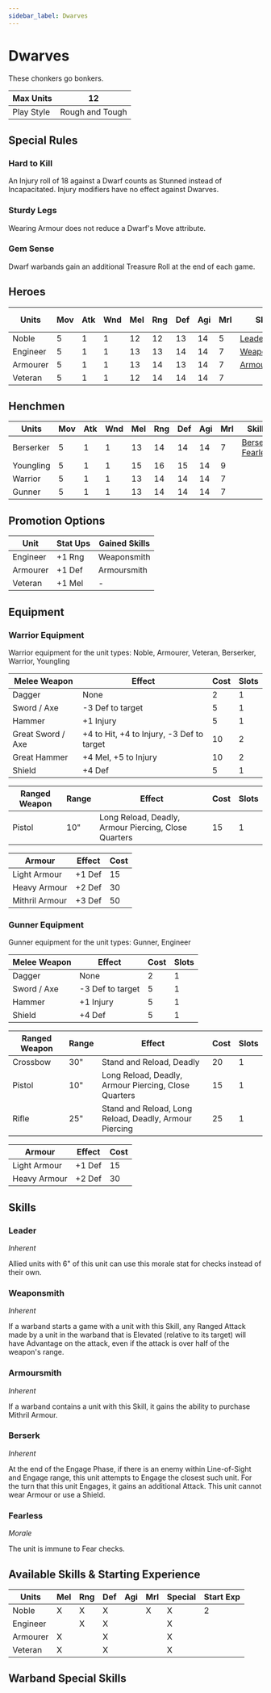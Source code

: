 ```yaml
---
sidebar_label: Dwarves
---
```

# Dwarves
These chonkers go bonkers.

| Max Units | 12 |
| ---- | ---- |
| Play Style | Rough and Tough |

## Special Rules
### Hard to Kill
An Injury roll of 18 against a Dwarf counts as Stunned instead of Incapacitated. Injury modifiers have no effect against Dwarves.
### Sturdy Legs
Wearing Armour does not reduce a Dwarf's Move attribute.
### Gem Sense
Dwarf warbands gain an additional Treasure Roll at the end of each game.
## Heroes
| Units    | Mov | Atk | Wnd | Mel | Rng | Def | Agi | Mrl | Skills                      | Cost | Cap | Skill Ups                                                                                         |
| -------- | --- | --- | --- | --- | --- | --- | --- | --- | --------------------------- | ---- | --- | ------------------------------------------------------------------------------------------------- |
| Noble    | 5   | 1   | 1   | 12  | 12  | 13  | 14  | 5   | [Leader](#leader)           | 65   | 1   | [\[Link\]](docs/8.%20Reference/4.%20Skill%20Search.md?filter=Melee,Ranged,Defense,Morale,Dwarves) |
| Engineer | 5   | 1   | 1   | 13  | 13  | 14  | 14  | 7   | [Weaponsmith](#weaponsmith) | 60   | 1   | [\[Link\]](docs/8.%20Reference/4.%20Skill%20Search.md?filter=Ranged,Defense,Dwarves)              |
| Armourer | 5   | 1   | 1   | 13  | 14  | 13  | 14  | 7   | [Armoursmith](#armoursmith) | 50   | 1   | [\[Link\]](docs/8.%20Reference/4.%20Skill%20Search.md?filter=Melee,Defense,Dwarves)               |
| Veteran  | 5   | 1   | 1   | 12  | 14  | 14  | 14  | 7   |                             | 45   | -   | [\[Link\]](docs/8.%20Reference/4.%20Skill%20Search.md?filter=Melee,Defense,Dwarves)               |

## Henchmen
| Units     | Mov | Atk | Wnd | Mel | Rng | Def | Agi | Mrl | Skills                                     | Cost | Cap |
| --------- | --- | --- | --- | --- | --- | --- | --- | --- | ------------------------------------------ | ---- | --- |
| Berserker | 5   | 1   | 1   | 13  | 14  | 14  | 14  | 7   | [Berserk](#berserk), [Fearless](#fearless) | 45   | 2   |
| Youngling | 5   | 1   | 1   | 15  | 16  | 15  | 14  | 9   |                                            | 25   | -   |
| Warrior   | 5   | 1   | 1   | 13  | 14  | 14  | 14  | 7   |                                            | 40   | -   |
| Gunner    | 5   | 1   | 1   | 13  | 14  | 14  | 14  | 7   |                                            | 45   | 4   |

## Promotion Options
| Unit | Stat Ups | Gained Skills |
| ---- | ---- | ---- |
| Engineer | +1 Rng | Weaponsmith |
| Armourer | +1 Def | Armoursmith |
| Veteran | +1 Mel | - |

## Equipment

### Warrior Equipment 
Warrior equipment for the unit types: Noble, Armourer, Veteran, Berserker, Warrior, Youngling

| Melee Weapon | Effect | Cost | Slots |
| ---- | ------ | ---- | ----- |
| Dagger | None | 2 | 1 |
| Sword / Axe | -3 Def to target | 5 | 1 |
| Hammer | +1 Injury | 5 | 1 |
| Great Sword / Axe | +4 to Hit, +4 to Injury, -3 Def to target | 10 | 2 |
| Great Hammer | +4 Mel, +5 to Injury | 10 | 2 |
| Shield | +4 Def | 5 | 1 |

| Ranged Weapon | Range | Effect | Cost | Slots |
| ---- | ----- | ------ | ---- | ----- |
| Pistol | 10" | Long Reload, Deadly, Armour Piercing, Close Quarters | 15 | 1 |

| Armour | Effect | Cost |
| ---- | ------ | ---- |
| Light Armour | +1 Def | 15 |
| Heavy Armour | +2 Def | 30 |
| Mithril Armour | +3 Def | 50 |

### Gunner Equipment 
Gunner equipment for the unit types: Gunner, Engineer

| Melee Weapon | Effect | Cost | Slots |
| ---- | ------ | ---- | ----- |
| Dagger | None | 2 | 1 |
| Sword / Axe | -3 Def to target | 5 | 1 |
| Hammer | +1 Injury | 5 | 1 |
| Shield | +4 Def | 5 | 1 |

| Ranged Weapon | Range | Effect | Cost | Slots |
| ---- | ----- | ------ | ---- | ----- |
| Crossbow | 30" | Stand and Reload, Deadly | 20 | 1 |
| Pistol | 10" | Long Reload, Deadly, Armour Piercing, Close Quarters | 15 | 1 |
| Rifle | 25" | Stand and Reload, Long Reload, Deadly, Armour Piercing | 25 | 1 |

| Armour | Effect | Cost |
| ---- | ------ | ---- |
| Light Armour | +1 Def | 15 |
| Heavy Armour | +2 Def | 30 |

## Skills 
### Leader
*Inherent*

Allied units with 6" of this unit can use this morale stat for checks instead of their own.
### Weaponsmith
*Inherent*

If a warband starts a game with a unit with this Skill, any Ranged Attack made by a unit in the warband that is Elevated (relative to its target) will have Advantage on the attack, even if the attack is over half of the weapon's range.
### Armoursmith
*Inherent*

If a warband contains a unit with this Skill, it gains the ability to purchase Mithril Armour.
### Berserk
*Inherent*

At the end of the Engage Phase, if there is an enemy within Line-of-Sight and Engage range, this unit attempts to Engage the closest such unit. For the turn that this unit Engages, it gains an additional Attack. This unit cannot wear Armour or use a Shield.
### Fearless
*Morale*

The unit is immune to Fear checks.

## Available Skills & Starting Experience
| Units | Mel | Rng | Def | Agi | Mrl | Special | Start Exp |
| ---- | ---- | ---- | ---- | ---- | ---- | ---- | ---- |
| Noble | X | X | X |  | X | X | 2 |
| Engineer |  | X | X |  |  | X |  |
| Armourer | X |  | X |  |  | X |  |
| Veteran | X |  | X |  |  | X |  |

## Warband Special Skills 
